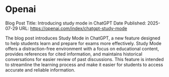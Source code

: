 # Openai
Blog Post Title: Introducing study mode in ChatGPT
Date Published: 2025-07-29
URL: https://openai.com/index/chatgpt-study-mode

 The blog post introduces Study Mode in ChatGPT, a new feature designed to help students learn and prepare for exams more effectively. Study Mode offers a distraction-free environment with a focus on educational content, provides references for cited information, and maintains historical conversations for easier review of past discussions. This feature is intended to streamline the learning process and make it easier for students to access accurate and reliable information.

